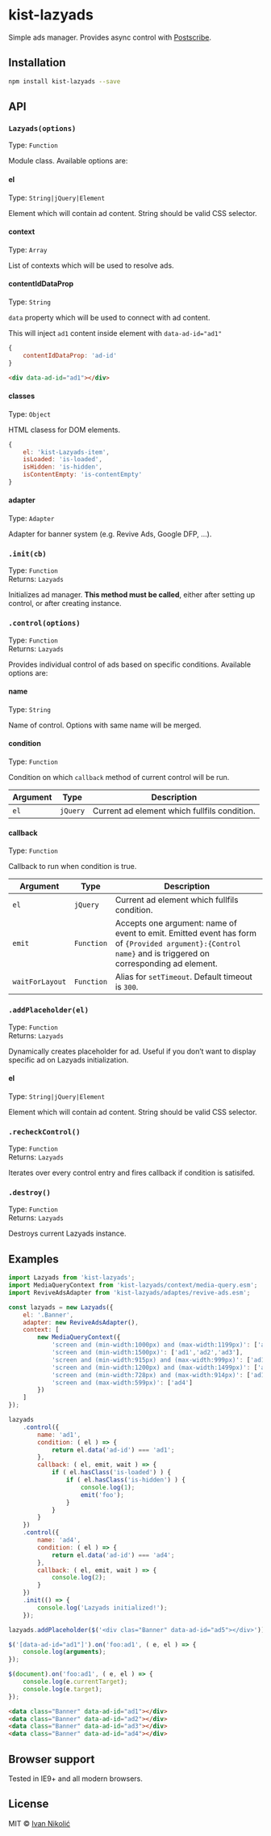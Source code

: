 # kist-lazyads

Simple ads manager. Provides async control with [Postscribe](https://github.com/krux/postscribe).

## Installation

```sh
npm install kist-lazyads --save
```

## API

### `Lazyads(options)`

Type: `Function`

Module class. Available options are:

#### el

Type: `String|jQuery|Element`

Element which will contain ad content. String should be valid CSS selector.

#### context

Type: `Array`

List of contexts which will be used to resolve ads.

#### contentIdDataProp

Type: `String`

`data` property which will be used to connect with ad content.

This will inject `ad1` content inside element with `data-ad-id="ad1"`

```js
{
	contentIdDataProp: 'ad-id'
}
```

```html
<div data-ad-id="ad1"></div>
```

#### classes

Type: `Object`

HTML clasess for DOM elements.

```js
{
	el: 'kist-Lazyads-item',
	isLoaded: 'is-loaded',
	isHidden: 'is-hidden',
	isContentEmpty: 'is-contentEmpty'
}
```

#### adapter

Type: `Adapter`

Adapter for banner system (e.g. Revive Ads, Google DFP, …).

### `.init(cb)`

Type: `Function`  
Returns: `Lazyads`

Initializes ad manager. **This method must be called**, either after setting up control, or after creating instance.

### `.control(options)`

Type: `Function`  
Returns: `Lazyads`

Provides individual control of ads based on specific conditions. Available options are:

#### name

Type: `String`

Name of control. Options with same name will be merged.

#### condition

Type: `Function`

Condition on which `callback` method of current control will be run.

| Argument | Type | Description |
| --- | --- | --- |
| `el` | `jQuery` | Current ad element which fullfils condition. |

#### callback

Type: `Function`

Callback to run when condition is true.

| Argument | Type | Description |
| --- | --- | --- |
| `el` | `jQuery` | Current ad element which fullfils condition. |
| `emit` | `Function` | Accepts one argument: name of event to emit. Emitted event has form of `{Provided argument}:{Control name}` and is triggered on corresponding ad element. |
| `waitForLayout` | `Function` | Alias for `setTimeout`. Default timeout is `300`. |

### `.addPlaceholder(el)`

Type: `Function`  
Returns: `Lazyads`

Dynamically creates placeholder for ad. Useful if you don’t want to display specific ad on Lazyads initialization.

#### el

Type: `String|jQuery|Element`

Element which will contain ad content. String should be valid CSS selector.

### `.recheckControl()`

Type: `Function`  
Returns: `Lazyads`

Iterates over every control entry and fires callback if condition is satisifed.

### `.destroy()`

Type: `Function`  
Returns: `Lazyads`

Destroys current Lazyads instance.

## Examples

```js
import Lazyads from 'kist-lazyads';
import MediaQueryContext from 'kist-lazyads/context/media-query.esm';
import ReviveAdsAdapter from 'kist-lazyads/adaptes/revive-ads.esm';

const lazyads = new Lazyads({
	el: '.Banner',
	adapter: new ReviveAdsAdapter(),
	context: [
		new MediaQueryContext({
			'screen and (min-width:1000px) and (max-width:1199px)': ['ad1','ad2','ad3','ad5'],
			'screen and (min-width:1500px)': ['ad1','ad2','ad3'],
			'screen and (min-width:915px) and (max-width:999px)': ['ad1','ad2','ad3','ad3','ad5'],
			'screen and (min-width:1200px) and (max-width:1499px)': ['ad1','ad2','ad3'],
			'screen and (min-width:728px) and (max-width:914px)': ['ad1','ad3','ad5'],
			'screen and (max-width:599px)': ['ad4']
		})
	]
});

lazyads
	.control({
		name: 'ad1',
		condition: ( el ) => {
			return el.data('ad-id') === 'ad1';
		},
		callback: ( el, emit, wait ) => {
			if ( el.hasClass('is-loaded') ) {
				if ( el.hasClass('is-hidden') ) {
					console.log(1);
					emit('foo');
				}
			}
		}
	})
	.control({
		name: 'ad4',
		condition: ( el ) => {
			return el.data('ad-id') === 'ad4';
		},
		callback: ( el, emit, wait ) => {
			console.log(2);
		}
	})
	.init(() => {
		console.log('Lazyads initialized!');
	});

lazyads.addPlaceholder($('<div clas="Banner" data-ad-id="ad5"></div>'));

$('[data-ad-id="ad1"]').on('foo:ad1', ( e, el ) => {
	console.log(arguments);
});

$(document).on('foo:ad1', ( e, el ) => {
	console.log(e.currentTarget);
	console.log(e.target);
});
```

```html
<data class="Banner" data-ad-id="ad1"></div>
<data class="Banner" data-ad-id="ad2"></div>
<data class="Banner" data-ad-id="ad3"></div>
<data class="Banner" data-ad-id="ad4"></div>
```

## Browser support

Tested in IE9+ and all modern browsers.

## License

MIT © [Ivan Nikolić](http://ivannikolic.com)
